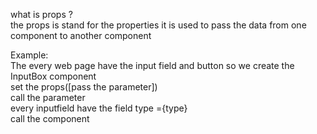 what is props ?<br>
  the props is stand for the properties it is used to pass the data from one component to another component<br>
  
  Example:<br>
      The every web page have the input field and button so we create the InputBox component <br>
      set the props([pass the parameter])<br>
      call the parameter<br>
          every inputfield have the field type ={type}<br>
      call the component<br>
              <InputBox type={text} /><br>

